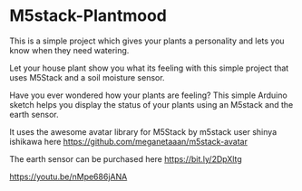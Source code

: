 # M5stack-Plantmood
This is a simple project which gives your plants a personality and lets you know when they need watering.

Let your house plant show you what its feeling with this simple project that uses M5Stack and a soil moisture sensor.

Have you ever wondered how your plants are feeling? This simple Arduino sketch helps you display the status of your plants using an M5stack and the earth sensor.

It uses the awesome avatar library for M5Stack by m5stack user shinya ishikawa here https://github.com/meganetaaan/m5stack-avatar

The earth sensor can be purchased here https://bit.ly/2DpXltg

https://youtu.be/nMpe686jANA
